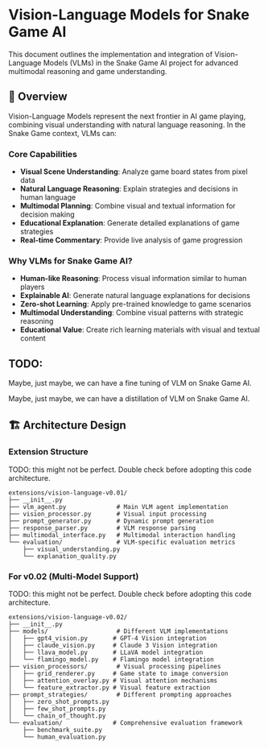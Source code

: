 # Vision-Language Models for Snake Game AI

This document outlines the implementation and integration of Vision-Language Models (VLMs) in the Snake Game AI project for advanced multimodal reasoning and game understanding.

## 🎯 **Overview**

Vision-Language Models represent the next frontier in AI game playing, combining visual understanding with natural language reasoning. In the Snake Game context, VLMs can:

### **Core Capabilities**
- **Visual Scene Understanding**: Analyze game board states from pixel data
- **Natural Language Reasoning**: Explain strategies and decisions in human language
- **Multimodal Planning**: Combine visual and textual information for decision making
- **Educational Explanation**: Generate detailed explanations of game strategies
- **Real-time Commentary**: Provide live analysis of game progression

### **Why VLMs for Snake Game AI?**
- **Human-like Reasoning**: Process visual information similar to human players
- **Explainable AI**: Generate natural language explanations for decisions
- **Zero-shot Learning**: Apply pre-trained knowledge to game scenarios
- **Multimodal Understanding**: Combine visual patterns with strategic reasoning
- **Educational Value**: Create rich learning materials with visual and textual content

## TODO:
Maybe, just maybe, we can have a fine tuning of VLM on Snake Game AI.

Maybe, just maybe, we can have a distillation of VLM on Snake Game AI.

## 🏗️ **Architecture Design**

### **Extension Structure**
TODO: this might not be perfect. Double check before adopting this code architecture.

```
extensions/vision-language-v0.01/
├── __init__.py
├── vlm_agent.py              # Main VLM agent implementation
├── vision_processor.py       # Visual input processing
├── prompt_generator.py       # Dynamic prompt generation
├── response_parser.py        # VLM response parsing
├── multimodal_interface.py   # Multimodal interaction handling
└── evaluation/               # VLM-specific evaluation metrics
    ├── visual_understanding.py
    └── explanation_quality.py
```

### **For v0.02 (Multi-Model Support)**
TODO: this might not be perfect. Double check before adopting this code architecture.
```
extensions/vision-language-v0.02/
├── __init__.py
├── models/                   # Different VLM implementations
│   ├── gpt4_vision.py       # GPT-4 Vision integration
│   ├── claude_vision.py     # Claude 3 Vision integration
│   ├── llava_model.py       # LLaVA model integration
│   └── flamingo_model.py    # Flamingo model integration
├── vision_processors/        # Visual processing pipelines
│   ├── grid_renderer.py     # Game state to image conversion
│   ├── attention_overlay.py # Visual attention mechanisms
│   └── feature_extractor.py # Visual feature extraction
├── prompt_strategies/        # Different prompting approaches
│   ├── zero_shot_prompts.py
│   ├── few_shot_prompts.py
│   └── chain_of_thought.py
└── evaluation/              # Comprehensive evaluation framework
    ├── benchmark_suite.py
    └── human_evaluation.py
```



